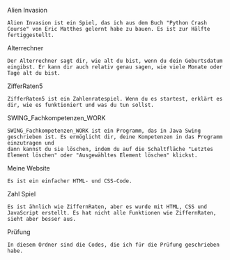 Alien Invasion

    Alien Invasion ist ein Spiel, das ich aus dem Buch "Python Crash Course" von Eric Matthes gelernt habe zu bauen. Es ist zur Hälfte fertiggestellt.

Alterrechner

    Der Alterrechner sagt dir, wie alt du bist, wenn du dein Geburtsdatum eingibst. Er kann dir auch relativ genau sagen, wie viele Monate oder Tage alt du bist.

ZifferRaten5

    ZifferRaten5 ist ein Zahlenratespiel. Wenn du es startest, erklärt es dir, wie es funktioniert und was du tun sollst.

SWING_Fachkompetenzen_WORK

    SWING_Fachkompetenzen_WORK ist ein Programm, das in Java Swing geschrieben ist. Es ermöglicht dir, deine Kompetenzen in das Programm einzutragen und 
    dann kannst du sie löschen, indem du auf die Schaltfläche "Letztes Element löschen" oder "Ausgewähltes Element löschen" klickst.

Meine Website

    Es ist ein einfacher HTML- und CSS-Code.

Zahl Spiel

    Es ist ähnlich wie ZiffernRaten, aber es wurde mit HTML, CSS und JavaScript erstellt. Es hat nicht alle Funktionen wie ZiffernRaten, sieht aber besser aus.

Prüfung

    In diesem Ordner sind die Codes, die ich für die Prüfung geschrieben habe.
